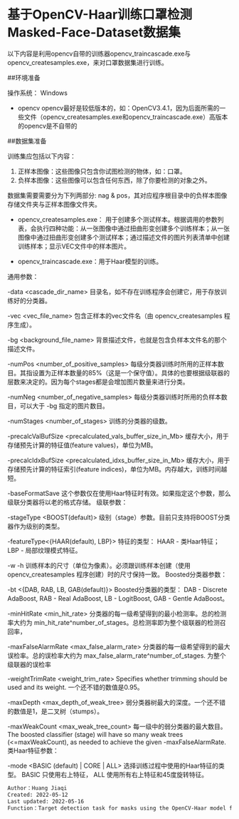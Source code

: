 # 基于OpenCV-Haar训练口罩检测Masked-Face-Dataset数据集

以下内容是利用opencv自带的训练器opencv_traincascade.exe与opencv_createsamples.exe，来对口罩数据集进行训练。

##环境准备

操作系统： Windows

* opencv opencv最好是较低版本的，如：OpenCV3.4.1，因为后面所需的一些文件（opencv_createsamples.exe和opencv_traincascade.exe）高版本的opencv是不自带的


##数据集准备

训练集应包括以下内容：
1. 正样本图像：这些图像只包含你试图检测的物体，如：口罩。
2. 负样本图像：这些图像可以包含任何东西，除了你要检测的对象之外。

数据集需要需要分为下列两部分:
nag & pos，其对应程序根目录中的负样本图像存储文件夹与正样本图像文件夹。

* opencv_createsamples.exe： 用于创建多个测试样本。根据调用的参数列表，会执行四种功能：从一张图像中通过扭曲形变创建多个训练样本；从一张图像中通过扭曲形变创建多个测试样本；通过描述文件的图片列表清单中创建训练样本；显示VEC文件中的样本图片。

* opencv_traincascade.exe：用于Haar模型的训练。

通用参数：

-data <cascade_dir_name>
目录名，如不存在训练程序会创建它，用于存放训练好的分类器。

-vec <vec_file_name>
包含正样本的vec文件名（由 opencv_createsamples 程序生成）。

-bg <background_file_name>
背景描述文件，也就是包含负样本文件名的那个描述文件。

-numPos <number_of_positive_samples>
每级分类器训练时所用的正样本数目。其指设置为正样本数量的85%（这是一个保守值）。具体的也要根据级联器的层数来决定的。因为每个stages都是会增加图片数量来进行分类。

-numNeg <number_of_negative_samples>
每级分类器训练时所用的负样本数目，可以大于 -bg 指定的图片数目。

-numStages <number_of_stages>
训练的分类器的级数。

-precalcValBufSize <precalculated_vals_buffer_size_in_Mb>
缓存大小，用于存储预先计算的特征值(feature values)，单位为MB。

-precalcIdxBufSize <precalculated_idxs_buffer_size_in_Mb>
缓存大小，用于存储预先计算的特征索引(feature indices)，单位为MB。内存越大，训练时间越短。

-baseFormatSave
这个参数仅在使用Haar特征时有效。如果指定这个参数，那么级联分类器将以老的格式存储。
级联参数：

-stageType <BOOST(default)>
级别（stage）参数。目前只支持将BOOST分类器作为级别的类型。

-featureType<{HAAR(default), LBP}>
特征的类型： HAAR - 类Haar特征； LBP - 局部纹理模式特征。

-w
-h
训练样本的尺寸（单位为像素）。必须跟训练样本创建（使用 opencv_createsamples 程序创建）时的尺寸保持一致。
Boosted分类器参数：

-bt <{DAB, RAB, LB, GAB(default)}>
Boosted分类器的类型： DAB - Discrete AdaBoost, RAB - Real AdaBoost, LB - LogitBoost, GAB - Gentle AdaBoost。

-minHitRate <min_hit_rate>
分类器的每一级希望得到的最小检测率。总的检测率大约为 min_hit_rate^number_of_stages。总检测率即为整个级联器的检测召回率，

-maxFalseAlarmRate <max_false_alarm_rate>
分类器的每一级希望得到的最大误检率。总的误检率大约为 max_false_alarm_rate^number_of_stages. 为整个级联器的误检率

-weightTrimRate <weight_trim_rate>
Specifies whether trimming should be used and its weight. 一个还不错的数值是0.95。

-maxDepth <max_depth_of_weak_tree>
弱分类器树最大的深度。一个还不错的数值是1，是二叉树（stumps）。

-maxWeakCount <max_weak_tree_count>
每一级中的弱分类器的最大数目。The boosted classifier (stage) will have so many weak trees (<=maxWeakCount), as needed to achieve the given -maxFalseAlarmRate.
类Haar特征参数：


-mode <BASIC (default) | CORE | ALL>
选择训练过程中使用的Haar特征的类型。 BASIC 只使用右上特征， ALL 使用所有右上特征和45度旋转特征。





```bash
Author：Huang Jiaqi
Created: 2022-05-12
Last updated: 2022-05-16
Function：Target detection task for masks using the OpenCV-Haar model for the Masked-Face-Dataset dataset.
```
